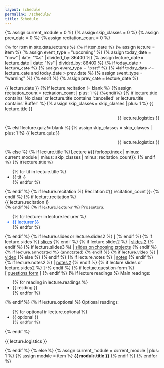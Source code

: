 ```yaml
---
layout: schedule
permalink: /schedule/
title: Schedule
---
```


{% assign current_module = 0 %}
{% assign skip_classes = 0 %}
{% assign prev_date = 0 %}
{% assign recitation_count = 0 %}

{% for item in site.data.lectures %}
{% if item.date %}
{% assign lecture = item %}
{% assign event_type = "upcoming" %}
{% assign today_date = "now" | date: "%s" | divided_by: 86400 %}
{% assign lecture_date = lecture.date | date: "%s" | divided_by: 86400 %}
{% if today_date > lecture_date %}
    {% assign event_type = "past" %}
{% elsif today_date <= lecture_date and today_date > prev_date %}
    {% assign event_type = "warning" %}
{% endif %}
{% assign prev_date = lecture_date %}

<tr class="{{ event_type }}">
    <th scope="row">{{ lecture.date }}</th>
    {% if lecture.recitation != blank %} 
    {% assign recitation_count = recitation_count | plus: 1 %}
    {%endif%}
    {% if lecture.title contains 'No class' or lecture.title contains 'cancelled' or lecture.title contains 'Buffer' %}
        {% assign skip_classes = skip_classes | plus: 1 %}
        <td colspan="4" align="center">{{ lecture.title }}<p align="right">{{ lecture.logistics }}</p></td>
    {% elsif lecture.quiz != blank %}
        {% assign skip_classes = skip_classes | plus: 1 %}
        <td colspan="4" align="center">{{ lecture.quiz }}<p align="right">{{ lecture.logistics }}</p></td>
    {% else %}
    <td>
        {% if lecture.title %}
            Lecture #{{ forloop.index | minus: current_module | minus: skip_classes | minus: recitation_count}}:
        {% endif %}
        {% if lecture.title %}
            <!-- <br />{{ lecture.title }}<br /> -->
            <ul>
                {% for tit in lecture.title %}
                <li>{{ tit }}</li>
            {% endfor %}
             </ul>
        {% endif %}
        {% if lecture.recitation %}
            Recitation #{{ recitation_count }}:
        {% endif %}
        {% if lecture.recitation %}
            <br />{{ lecture.recitation }}<br />
        {% endif %}
        {% if lecture.lecturer %}
        Presenters:
        <ul class="no-bullets">
            {% for lecturer in lecture.lecturer %}
                 <li style="color:#397DF6;font-weight:bold">{{ lecturer }}</li>
            {% endfor %}                
        </ul>            
        <!-- <p style="color:green;">{{ lecture.lecturer }}</p><br /> -->
        {% endif %}
        {% if lecture.slides or lecture.slides2 %}        
        [
        {% endif %}
            {% if lecture.slides %}
              <a href="{{ lecture.slides }}" target="_blank">slides</a>
            {% endif %}
            {% if lecture.slides2 %}
              | <a href="{{ lecture.slides2 }}" target="_blank">slides 2</a>
            {% endif %}
            {% if lecture.slides3 %}
              | <a href="{{ lecture.slides3 }}" target="_blank">slides on choosing projects</a>
            {% endif %}            
            {% if lecture.annotated %}
              (<a href="{{ lecture.annotated }}" target="_blank">annotated</a>)
            {% endif %}            
            {% if lecture.video %}
            | <a href="{{ lecture.video }}" target="_blank">video</a>
            {% else %}
            <!-- | video -->
            {% endif %}
            {% if lecture.notes %}
            | <a href="{{ lecture.notes }}" target="_blank">notes</a>
            {% endif %}
            {% if lecture.notes2 %}
              | <a href="{{ lecture.notes2 }}" target="_blank">notes 2</a>
            {% endif %}
        {% if lecture.slides or lecture.slides2 %}        
        ]
        {% endif %}
        {% if lecture.question-form %}
            <br/> [ <a href="{{ lecture.question-form }}" target="_blank">questions form</a> ] 
        {% endif %}
    </td>
    <td>
        {% if lecture.readings %}
        Main readings:         
        <ul class="space_list">
        {% for reading in lecture.readings %}
            <li>{{ reading }}</li> 
        {% endfor %}
        </ul>
        {% endif %}
        {% if lecture.optional %} 
        Optional readings:            
        <ul class="space_list_no_indent">
            {% for optional in lecture.optional %}
                <li>{{ optional }}</li>            
            {% endfor %}        
        </ul>            
        {% endif %}           
    </td>
    <td>
        <p>{{ lecture.logistics }}</p>
    </td>
    {% endif %}
</tr>
{% else %}
{% assign current_module = current_module | plus: 1 %}
{% assign module = item %}
<tr class="info">
    <td colspan="5" align="center"><strong>{{ module.title }}</strong></td>
</tr>
{% endif %}
{% endfor %}
